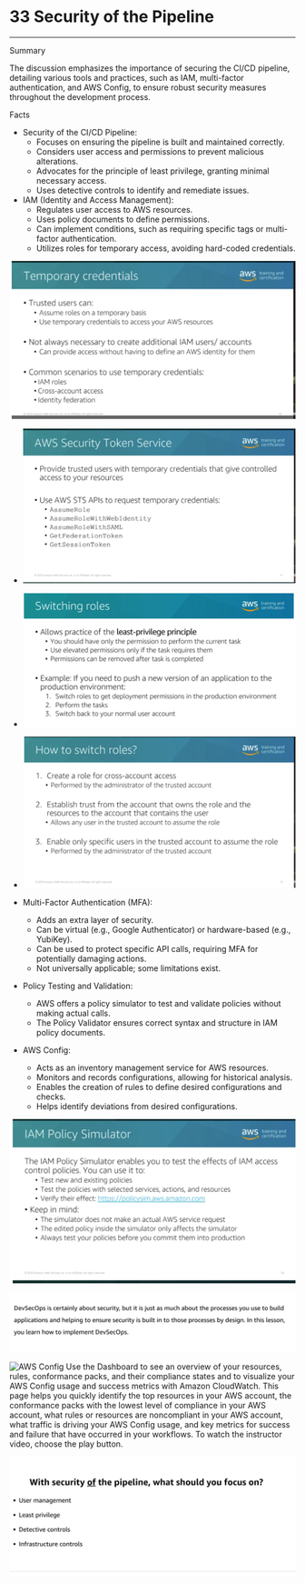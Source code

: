 # 33 Security of the Pipeline



---

Summary

The discussion emphasizes the importance of securing the CI/CD pipeline, detailing various tools and practices, such as IAM, multi-factor authentication, and AWS Config, to ensure robust security measures throughout the development process.

Facts

- Security of the CI/CD Pipeline:
  - Focuses on ensuring the pipeline is built and maintained correctly.
  - Considers user access and permissions to prevent malicious alterations.
  - Advocates for the principle of least privilege, granting minimal necessary access.
  - Uses detective controls to identify and remediate issues.
- IAM (Identity and Access Management):
  - Regulates user access to AWS resources.
  - Uses policy documents to define permissions.
  - Can implement conditions, such as requiring specific tags or multi-factor authentication.
  - Utilizes roles for temporary access, avoiding hard-coded credentials.



![Temporary credentials • Trusted users can: • Assume roles on a temporary basis • Use temporary credentials to access your AWS resources • Not always necessary to create additional IAM users/ accounts • Can provide access without having to define an AWS identity for them • Common scenarios to use temporary credentials: • IAM roles • Cross-account access • Identity federation training and certification ](../../../media/AWS-DevOps-Module-10-33-Security-of-the-Pipeline-image1.png)



- ![AWS Security Token Service training and -1 certification • Provide trusted users with temporary credentials that give controlled access to your resources • Use AWS STS APIs to request temporary credentials: • AssumeR01e • AssumeRoIeWithWebIdentity • AssumeR01eWithSAML • GetFederationToken • GetSessionToken O web Semce% or A rese•ed ](../../../media/AWS-DevOps-Module-10-33-Security-of-the-Pipeline-image2.png)



- ![Switching roles • Allows practice of the least-privilege principle training and certification • You should have only the permission to perform the current task • Use elevated permissions only if the task requires them • Permissions can be removed after task is completed • Example: If you need to push a new version of an application to the production environment: 1. Switch roles to get deployment permissions in the production environment 2. Perform the tasks 3. Switch back to your normal user account ](../../../media/AWS-DevOps-Module-10-33-Security-of-the-Pipeline-image3.png)



- ![How to switch roles? 1. Create a role for cross-account access • Performed by the administrator of the trusted account training and certification 2. Establish trust from the account that owns the role and the resources to the account that contains the user • Allows any user in the trusted account to assume the role 3. Enable only specific users in the trusted account to assume the role • Performed by the administrator of the trusted account O web Semce% A rese•ed ](../../../media/AWS-DevOps-Module-10-33-Security-of-the-Pipeline-image4.png)
- Multi-Factor Authentication (MFA):
  - Adds an extra layer of security.
  - Can be virtual (e.g., Google Authenticator) or hardware-based (e.g., YubiKey).
  - Can be used to protect specific API calls, requiring MFA for potentially damaging actions.
  - Not universally applicable; some limitations exist.
- Policy Testing and Validation:
  - AWS offers a policy simulator to test and validate policies without making actual calls.
  - The Policy Validator ensures correct syntax and structure in IAM policy documents.
- AWS Config:
  - Acts as an inventory management service for AWS resources.
  - Monitors and records configurations, allowing for historical analysis.
  - Enables the creation of rules to define desired configurations and checks.
  - Helps identify deviations from desired configurations.



![](../../../media/AWS-DevOps-Module-10-33-Security-of-the-Pipeline-image5.png)



![DevSecOps is certainly about security, but it is just as much about the processes you use to build applications and helping to ensure security is built in to those processes by design. In this lesson, you learn how to implement DevSecOps. ](../../../media/AWS-DevOps-Module-10-33-Security-of-the-Pipeline-image6.png)





![AWS Config Use the Dashboard to see an overview of your resources, rules, conformance packs, and their compliance states and to visualize your AWS Config usage and success metrics with Amazon CloudWatch. This page helps you quickly identify the top resources in your AWS account, the conformance packs with the lowest level of compliance in your AWS account, what rules or resources are noncompliant in your AWS account, what traffic is driving your AWS Config usage, and key metrics for success and failure that have occurred in your workflows. To watch the instructor video, choose the play button. ](../../../media/AWS-DevOps-Module-10-33-Security-of-the-Pipeline-image7.png)









![With security of the pipeline, what should you focus on? User management Least privilege Detective controls Infrastructure controls ](../../../media/AWS-DevOps-Module-10-33-Security-of-the-Pipeline-image8.png)
















